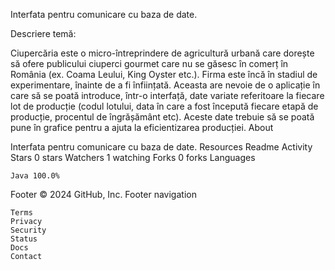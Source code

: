 Interfata pentru comunicare cu baza de date.

Descriere temă:

Ciupercăria este o micro-întreprindere de agricultură urbană care dorește să ofere publicului ciuperci gourmet care nu se găsesc în comerț în România (ex. Coama Leului, King Oyster etc.). Firma este încă în stadiul de experimentare, înainte de a fi înființată. Aceasta are nevoie de o aplicație în care să se poată introduce, într-o interfață, date variate referitoare la fiecare lot de producție (codul lotului, data în care a fost începută fiecare etapă de producție, procentul de îngrășământ etc). Aceste date trebuie să se poată pune în grafice pentru a ajuta la eficientizarea producției.
About

Interfata pentru comunicare cu baza de date.
Resources
Readme
Activity
Stars
0 stars
Watchers
1 watching
Forks
0 forks
Languages

    Java 100.0% 

Footer
© 2024 GitHub, Inc.
Footer navigation

    Terms
    Privacy
    Security
    Status
    Docs
    Contact

